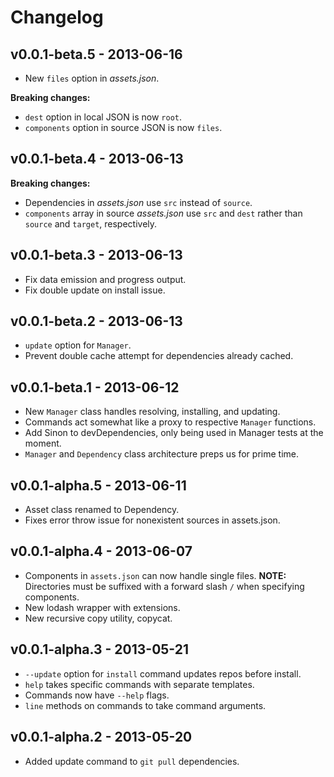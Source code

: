 # Changelog

## v0.0.1-beta.5 - 2013-06-16

* New `files` option in _assets.json_.

__Breaking changes:__

* `dest` option in local JSON is now `root`.
* `components` option in source JSON is now `files`.

## v0.0.1-beta.4 - 2013-06-13

__Breaking changes:__

* Dependencies in _assets.json_ use `src` instead of `source`.
* `components` array in source _assets.json_ use `src` and `dest` rather than 
  `source` and `target`, respectively.

## v0.0.1-beta.3 - 2013-06-13

* Fix data emission and progress output.
* Fix double update on install issue.

## v0.0.1-beta.2 - 2013-06-13

* `update` option for `Manager`.
* Prevent double cache attempt for dependencies already cached.

## v0.0.1-beta.1 - 2013-06-12

* New `Manager` class handles resolving, installing, and updating.
* Commands act somewhat like a proxy to respective `Manager` functions.
* Add Sinon to devDependencies, only being used in Manager tests at the moment.
* `Manager` and `Dependency` class architecture preps us for prime time.

## v0.0.1-alpha.5 - 2013-06-11

* Asset class renamed to Dependency.
* Fixes error throw issue for nonexistent sources in assets.json.

## v0.0.1-alpha.4 - 2013-06-07

* Components in `assets.json` can now handle single files. __NOTE:__ Directories
  must be suffixed with a forward slash `/` when specifying components.
* New lodash wrapper with extensions.
* New recursive copy utility, copycat.

## v0.0.1-alpha.3 - 2013-05-21

* `--update` option for `install` command updates repos before install.
* `help` takes specific commands with separate templates.
* Commands now have `--help` flags.
* `line` methods on commands to take command arguments.

## v0.0.1-alpha.2 - 2013-05-20

* Added update command to `git pull` dependencies.
